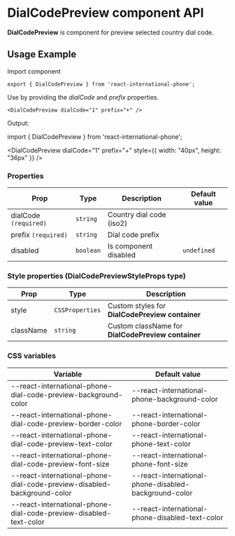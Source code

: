 # DialCodePreview component API

**DialCodePreview** is component for preview selected country dial code.

## Usage Example

Import component

```tsx
export { DialCodePreview } from 'react-international-phone';
```

Use by providing the _dialCode_ and _prefix_ properties.

```tsx
<DialCodePreview dialCode="1" prefix="+" />
```

Output:

import { DialCodePreview } from 'react-international-phone';

<DialCodePreview dialCode="1" prefix="+" style={{ width: "40px", height: "36px" }} />

### Properties

| Prop                  | Type      | Description              | Default value |
| --------------------- | --------- | ------------------------ | ------------- |
| dialCode `(required)` | `string`  | Country dial code (iso2) |               |
| prefix `(required)`   | `string`  | Dial code prefix         |               |
| disabled              | `boolean` | Is component disabled    | `undefined`   |

### Style properties (DialCodePreviewStyleProps type)

| Prop      | Type            | Description                                        |
| --------- | --------------- | -------------------------------------------------- |
| style     | `CSSProperties` | Custom styles for **DialCodePreview container**    |
| className | `string`        | Custom className for **DialCodePreview container** |

### CSS variables

| Variable                                                                | Default value                                         |
| ----------------------------------------------------------------------- | ----------------------------------------------------- |
| --react-international-phone-dial-code-preview-background-color          | --react-international-phone-background-color          |
| --react-international-phone-dial-code-preview-border-color              | --react-international-phone-border-color              |
| --react-international-phone-dial-code-preview-text-color                | --react-international-phone-text-color                |
| --react-international-phone-dial-code-preview-font-size                 | --react-international-phone-font-size                 |
| --react-international-phone-dial-code-preview-disabled-background-color | --react-international-phone-disabled-background-color |
| --react-international-phone-dial-code-preview-disabled-text-color       | --react-international-phone-disabled-text-color       |
